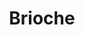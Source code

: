 ---
layout: recette
categories: [recettes]
hidden: true
lang: fr
sitemap: true
title: Brioche
type: boulangerie
withYeast: true
utensils:
  - corne
  - coupe-pate
  - saladier 
  - machine-pain
  - grille
  - pinceau
recettes:
  Standard:
    utensils:
      - moule-cake
    ingredients: 
      - nom: lait
        qte: 30
        unite: gr
      - nom: levure sèche 
        qte: 4
        unite: gr 
      - nom: oeufs
        qte: 3
      - nom: farine blanche
        qte: 250
        unite: gr
        variable: true
      - nom: sucre blanc
        qte: 30
        unite: gr
      - nom: sel
        qte: 6
        unite: gr 
      - nom: beurre
        qte: 130
        unite: gr
    etapes:
      - label: Pétrissage et Pointage (la veille - soir)
        details:
        - Couper le beurre en tout petits dés
        - Dans le récipient de la machine à pain, verser le mélange lait-levure
        - Ajouter les oeufs battus
        - Ajouter la farine
        - Ajouter le sel
        - Ajouter le sucre
        - Ajouter le beurre
        - Lancer le programme "pétrissage seulement"
        - Fleurer le plan de travail
        - Déverser le pâton sur le plan de travail
        - Dégazer
        - Réserver au frais pour au moins 6h
      - label: Façonnage (le lendemain - matin)
        details:
        - Dégazer
        - Replier en son milieu sur la longueur. Répéter trois fois.
        - Laisser une détente de 5 minutes
        - Diviser en neuf pâtons de poids égal
        - Bouler chaque pâton
        - Beurrer le moule
        - Placer dans un moule
        - Laisser reposer 1 heure à 25°C
      - label: Cuisson
        emoji: 🔥
        details:
        - Badigeonner avec un jaune d'oeuf
        - Saupoudrer de sucre en grains
        - Cuire 25 minutes à 180°C
        - Cuire 15 minutes à 150°C
        - Laisser ressuer 30 minutes sur une grille
  Gâche:
    utensils:
      - moule-cake
    ingredients: 
      - nom: lait
        qte: 100
        unite: gr
        variable: true
      - nom: levure sèche 
        qte: 7
        unite: gr 
      - nom: oeufs
        qte: 2
      - nom: crème liquide
        qte: 80
        unite: gr
      - nom: farine T55
        qte: 400
        unite: gr
      - nom: sel
        qte: 5
        unite: gr 
      - nom: sucre blanc
        qte: 60
        unite: gr
      - nom: beurre
        qte: 40
        unite: gr
    etapes:
      - label: Pétrissage et Pointage (la veille - soir)
        details:
        - Couper le beurre en tout petits dés
        - Dans le récipient de la machine à pain, verser le mélange lait-levure
        - Ajouter les oeufs battus
        - Ajouter la crème liquide
        - Ajouter la farine
        - Ajouter le sel
        - Ajouter le sucre
        - Ajouter le beurre
        - Lancer le programme "pétrissage seulement"
        - Fleurer le plan de travail
        - Déverser le pâton sur le plan de travail
        - Dégazer
        - Réserver au frais pour au moins 6h
      - label: Façonnage (le lendemain - matin)
        details:
        - Dégazer
        - Replier en son milieu sur la longueur. Répéter trois fois.
        - Laisser une détente de 5 minutes
        - Diviser en trois pâtons de poids égal
        - Bouler chaque pâton
        - Laisser une détente de 5 minutes
        - Beurrer le moule
        - Abaisser chaque pâton
        - Rouler chaque pâton sur lui même
        - Placer les pâtons dans un moule à cake
        - Laisser reposer 1 heure à 25°C
      - label: Cuisson
        emoji: 🔥
        details:
        - Badigeonner avec un jaune d'oeuf
        - Saupoudrer de sucre en grains
        - Cuire 35 minutes à 150°C
        - Laisser ressuer 30 minutes sur une grille
  Vendéenne:
    utensils:
      - moule-cake
    ingredients: 
      - nom: lait
        qte: 75
        unite: gr
      - nom: levure sèche 
        qte: 6
        unite: gr 
      - nom: oeufs
        qte: 2
      - nom: crème liquide
        qte: 20
        unite: gr
      - nom: vanille liquide
        qte: 2
        unite: gr
      - nom: eau de fleur d'oranger
        qte: 10
        unite: gr
      - nom: farine blanche
        qte: 300
        unite: gr
        variable: true
      - nom: sucre blanc
        qte: 50
        unite: gr
      - nom: sel
        qte: 5
        unite: gr 
      - nom: beurre
        qte: 60
        unite: gr
    etapes:
      - label: Pétrissage et Pointage (la veille - soir)
        details:
        - Couper le beurre en tout petits dés
        - Dans le récipient de la machine à pain, verser le mélange lait-levure
        - Ajouter les oeufs battus
        - Ajouter la crème liquide
        - Ajouter la vanille liquide
        - Ajouter l'eau de fleur d'oranger
        - Ajouter la farine
        - Ajouter le sel
        - Ajouter le sucre
        - Ajouter le beurre
        - Lancer le programme "pétrissage seulement"
        - Fleurer le plan de travail
        - Déverser le pâton sur le plan de travail
        - Dégazer
        - Réserver au frais pour au moins 6h
      - label: Façonnage (le lendemain - matin)
        details:
        - Dégazer
        - Replier en son milieu sur la longueur. Répéter trois fois.
        - Laisser une détente de 5 minutes
        - Diviser en trois pâtons de poids égal
        - Bouler chaque pâton
        - Laisser une détente de 5 minutes
        - Façonner chaque pâton en tresse un peu plus longue que le moule
        - Beurrer le moule
        - Tresser
        - Placer dans un moule à cake
        - Laisser reposer 1 heure à 25°C
      - label: Cuisson
        emoji: 🔥
        details:
        - Badigeonner avec un jaune d'oeuf
        - Saupoudrer de sucre en grains
        - Cuire 25 minutes à 180°C
        - Cuire 15 min à 150°C
        - Laisser ressuer 30 minutes sur une grille
  Stollen:
    utensils:
      - plaque-cuisson
    ingredients: 
      - nom: lait
        qte: 150
        unite: gr
      - nom: levure sèche 
        qte: 6
        unite: gr 
      - nom: oeufs
        qte: 2
      - nom: farine T55
        qte: 400
        unite: gr
        variable: true
      - nom: sucre blanc
        qte: 50
        unite: gr
      - nom: sel
        qte: 2
        unite: gr 
      - nom: beurre
        qte: 100
        unite: gr
      - nom: fruits secs
        qte: 150
        unite: gr
      - nom: noix
        qte: 125
        unite: gr
    etapes:
      - label: Pétrissage, Pointage et Façonnage
        details:
        - Couper le beurre en tout petits dés
        - Dans le récipient de la machine à pain, verser le mélange lait-levure
        - Ajouter les oeufs battus
        - Ajouter la farine
        - Ajouter le sel
        - Ajouter le sucre
        - Ajouter le beurre
        - Lancer le programme "pétrissage seulement"
        - Après 10 minutes, ajouter les fruits secs et les noix
        - Fleurer le plan de travail
        - Déverser le pâton sur le plan de travail
        - Replier le pâton sur lui même cinq fois 
        - Allonger le pâton un peu
        - Placer le pâton sur une plaque de cuisson
        - Laisser reposer 1 heure à 25°C
      - label: Cuisson
        emoji: 🔥
        details:
        - Cuire 30 minutes à 180°C
        - Badigeonner de beurre fondu
        - Saupoudrer de sucre glace
        - Laisser ressuer 30 minutes sur une grille
  Pulla:
    utensils:
      - moule-cake
    ingredients: 
      - nom: lait
        qte: 250
        unite: gr
      - nom: levure sèche 
        qte: 7
        unite: gr 
      - nom: farine T55
        qte: 350
        unite: gr
        variable: true
      - nom: cardamome
        qte: 8
        unite: gr
      - nom: sucre blanc
        qte: 60
        unite: gr
      - nom: sel
        qte: 4
        unite: gr 
      - nom: beurre
        qte: 75
        unite: gr
    etapes:
      - label: Pétrissage et Pointage  (la veille - soir)
        details:
        - Couper le beurre en tout petits dés
        - Dans le récipient de la machine à pain, verser le mélange lait-levure
        - Ajouter la farine et le cardamome
        - Ajouter le sucre
        - Ajouter le sel
        - Ajouter le beurre
        - Lancer le programme "pétrissage seulement"
        - Fleurer le plan de travail
        - Déverser le pâton sur le plan de travail
        - Dégazer
        - Réserver au frais pour au moins 6h
      - label: Façonnage (le lendemain - matin)
        details:
        - Dégazer
        - Replier en son milieu sur la longueur. Répéter trois fois.
        - Laisser une détente de 5 minutes
        - Diviser en trois pâtons de poids égal
        - Bouler chaque pâton
        - Laisser une détente de 5 minutes
        - Façonner chaque pâton en tresse un peu plus longue que le moule
        - Beurrer le moule
        - Tresser
        - Placer dans un moule à cake
        - Laisser reposer 1 heure à 25°C
      - label: Cuisson
        emoji: 🔥
        details:
        - Badigeonner avec un jaune d'oeuf
        - Saupoudrer de sucre en grains
        - Cuire 30 minutes à 180°C
        - Laisser ressuer 30 minutes sur une grille
---